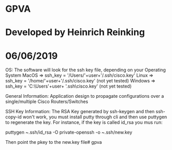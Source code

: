# GPVA
#
# Developed by Heinrich Reinking
# 06/06/2019

OS:
The software will look for the ssh key file, depending on your Operating System
    MacOS   => ssh_key = '/Users/'+user+'/.ssh/cisco.key'
    Linux   => ssh_key = '/home/'+user+'/.ssh/cisco.key'        (not yet tested)
    Windows => ssh_key = 'C:\Users\'+user+ '\.ssh\cisco.key'    (not yet tested)
    
General Information:
Application design to propagate configurations over a single/multiple Cisco Routers/Switches

SSH Key Information:
The RSA Key generated by ssh-keygen and then ssh-copy-id won't work, you must install
putty through cli and then use puttygen to regenerate the key. For instance, if the
key is called id_rsa you mus run:

puttygen ~.ssh/id_rsa -O private-openssh -o ~.ssh/new.key

Then point the pkey to the new.key file# gpva

